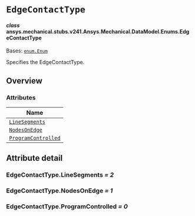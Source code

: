 # `EdgeContactType`



#### *class* ansys.mechanical.stubs.v241.Ansys.Mechanical.DataModel.Enums.EdgeContactType

Bases: [`enum.Enum`](https://docs.python.org/3/library/enum.html#enum.Enum)

Specifies the EdgeContactType.

<!-- !! processed by numpydoc !! -->

<a id="overview"></a>

## Overview

### Attributes

| Name |
| ---------------------------------------------------------------------------------------------------------------------------------- |
| [`LineSegments`](../../../../../v242/Ansys/Mechanical/DataModel/Enums/EdgeContactType.md#EdgeContactType.LineSegments) |
| [`NodesOnEdge`](../../../../../v242/Ansys/Mechanical/DataModel/Enums/EdgeContactType.md#EdgeContactType.NodesOnEdge) |
| [`ProgramControlled`](../../../../../v242/Ansys/Mechanical/DataModel/Enums/EdgeContactType.md#EdgeContactType.ProgramControlled) |

<a id="attribute-detail"></a>

## Attribute detail

<a id="EdgeContactType.LineSegments"></a>

### EdgeContactType.LineSegments *= 2*

<a id="EdgeContactType.NodesOnEdge"></a>

### EdgeContactType.NodesOnEdge *= 1*

<a id="EdgeContactType.ProgramControlled"></a>

### EdgeContactType.ProgramControlled *= 0*


